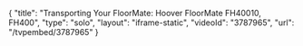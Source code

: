 {
    "title": "Transporting Your FloorMate: Hoover FloorMate FH40010, FH400",
    "type": "solo",
    "layout": "iframe-static",
    "videoId": "3787965",
    "url": "\/tvpembed\/3787965"
}